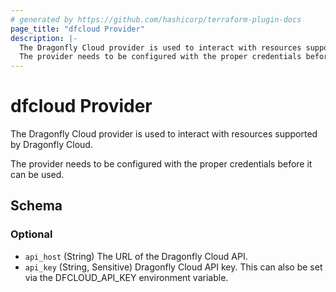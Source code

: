 ```yaml
---
# generated by https://github.com/hashicorp/terraform-plugin-docs
page_title: "dfcloud Provider"
description: |-
  The Dragonfly Cloud provider is used to interact with resources supported by Dragonfly Cloud.
  The provider needs to be configured with the proper credentials before it can be used.
---
```


# dfcloud Provider

The Dragonfly Cloud provider is used to interact with resources supported by Dragonfly Cloud.

The provider needs to be configured with the proper credentials before it can be used.



<!-- schema generated by tfplugindocs -->
## Schema

### Optional

- `api_host` (String) The URL of the Dragonfly Cloud API.
- `api_key` (String, Sensitive) Dragonfly Cloud API key. This can also be set via the DFCLOUD_API_KEY environment variable.
